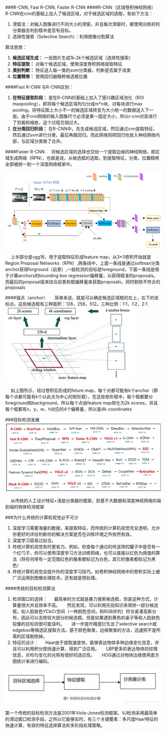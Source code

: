 ###R-CNN, Fast R-CNN, Faster R-CNN
####R-CNN（区域卷积神经网络）
R-CNN在cnn的基础上加入了候选区域，对于候选区域的选取，有如下方法：
1. 滑窗法：对输入图像进行不同大小的滑窗，并且每次滑窗时，都使用训练好的分类器去判别框中是否有目标。
2. 选择性搜索（Selective Search）：利用图像分割算法

算法思想：
1. **候选区域生成：** 一张图片生成1k-2k个候选区域（选择性搜索）
2. **特征提取：** 对每个候选区域，使用深度卷积网络提取特征
3. **类别判断：** 特征送入每一类的svm分类器，判断是否属于该类
4. **位置精修：** 使用回归器精修候选框位置

####Fast R-CNN
与R-CNN区别：
1. **在特征提取阶段：** 是在R-CNN的基础上加入了感兴趣区域池化（ROI maxpooling），即将每个候选区域均匀分成m*n块，对每块进行max pooling。将特征图上大小不一的候选区域转变为大小统一的数据送入下一层。由于cnn网络的输入图像尺寸必须是某一固定大小，所以r-cnn对其进行了剪裁和缩放，这个过程花销过大。
2. **在分类回归阶段：** 在R-CNN中，先生成候选区域，然后通过cnn提取特征，然后通过svm进行分类，最后再做回归。而此网络则把回归也放入神经网络内部，与区域分类做了合并。

####Faster R-CNN
&emsp; 将候选区域的选择也交给一个提取边缘的神经网络，即区域生成网络（RPN），也就是说，从候选框的选取，到提取特征，分类，位置精修全部被统一到一个深度网络框架中。

![](https://raw.githubusercontent.com/nanfengchuiyeluo6/images/master/fasterRCNN.jpg)

&emsp; 上半部分是vgg16，用于提取特征形成feature map，从3*3卷积开始就是Region Proposal Networks（RPN）,两条线中，上面一条线是通过softmax分类anchor获得forground（前景）,一般检测的目标是foreground，下面一条线是用于计算anchors的bounding box regression偏移量，以获得精准的proposals。而最后的proposal层来综合前景和框偏移量来获取proposals，同时剔除不符合的proposals

####锚点（anchor）
&emsp; 简单来说，就是可以确定候选区域框的左上，右下的坐标点。这些候选框有三种面积：128，256，512。三种比例：1:1，1:2，2:1
![](https://raw.githubusercontent.com/nanfengchuiyeluo6/images/master/锚点.jpg)

&emsp; 如上图所示，经过卷积后形成的feture map，每个点都可能有k个anchor（即每个点都可能有k个以此点为中心的矩形框），在这些矩形框中，每个框都要分foreground和background，所以每个点由feature map转化为2k scores，并且每个框都有x，y，w，h对应的4个偏移量，所以是4k coordinates

###目标检测发展
![](https://raw.githubusercontent.com/nanfengchuiyeluo6/images/master/目标检测发展1.jpg)

&emsp; 从传统的人工设计特征+浅层分类器的框架，到基于大数据和深度神经网络的端到端的物体检测框架

###为什么传统的计算机视觉必不可少
1. 深度学习需要海量的数据，来提取特征，而传统的计算机视觉完全透明，允许你更好的评估判断你的解决方案是否在训练环境之外依然有效。
2. 深度学习容易过拟合。
3. 传统计算机视觉有时更省力。例如，检查每个通过的传送带的罐子中是否有一个红勺子，你可以使用深度学习方法训练网络，也可以直接以红色为阈值的算法（将任何带有一定范围红色的像素都标记为白色，其它的像素都标记为黑色）
4. 传统计算机视觉会提升你的深度学习技巧。如卷积神经网络中的卷积实际上被广泛运用到图像处理技术。还有就是预处理。

####传统的目标检测算法
1. 检测窗口的选择：
   &emsp; 最简单的方式就是暴力搜索候选框，但是这种方式，计算量很大并且效率不高。
   &emsp; 然后发现，可以利用先验知识来筛除一部分候选框，如人脸肤色YCbCr空间（一种颜色空间，和RGB并列）符合紧凑高斯分布，因此可以去除较大部分的候选框。但是如果遇到黄色的桌子等和人脸肤色较像的目标则很可能误判。
   &emsp; 进一步提升精度衍生出了selective search或edgebox等候选区提取方法。基于颜色聚类，边缘聚类的方法，迅速把不是所需的区域剔除掉。
2. 特征的设计：
   &emsp; Haar由于提取速度快，能够表达物体多种边缘变化信息，并且可以利用积分图快速计算，得到广泛应用。
   &emsp; LBP更多的表达物体的纹理信息，对均匀变化的光照有很好的适应性。
   &emsp; HOG通过对物体边缘使用直方图统计来进行编码。

![](https://raw.githubusercontent.com/nanfengchuiyeluo6/images/master/传统目标检测.jpg)

第一个传统的目标检测方法是2001年Viola-Jones检测框架。VJ检测采用最简单的滑动窗口检测手段，之所以它能够实时，有三个关键要素：多尺度Haar特征的快速计算，有效的特征选择算法和多阶段处理策略。


